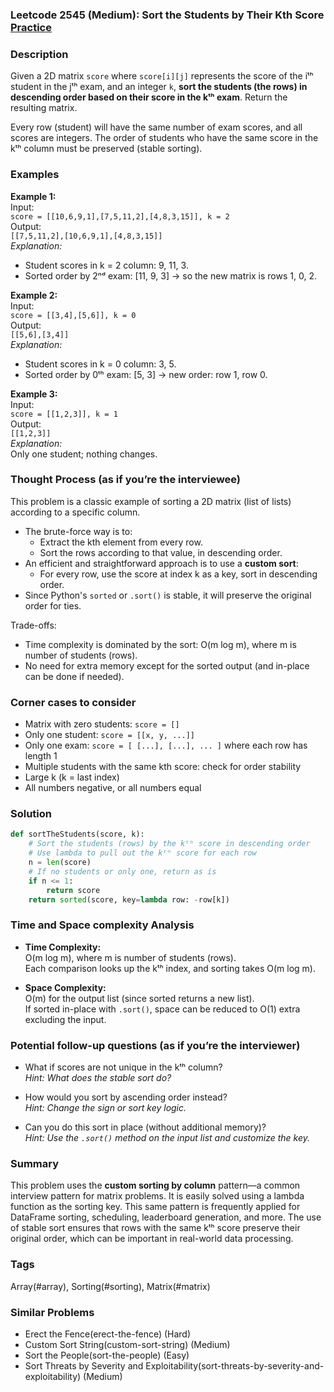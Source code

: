 ### Leetcode 2545 (Medium): Sort the Students by Their Kth Score [Practice](https://leetcode.com/problems/sort-the-students-by-their-kth-score)

### Description  
Given a 2D matrix `score` where `score[i][j]` represents the score of the iᵗʰ student in the jᵗʰ exam, and an integer `k`, **sort the students (the rows) in descending order based on their score in the kᵗʰ exam**. Return the resulting matrix.

Every row (student) will have the same number of exam scores, and all scores are integers. The order of students who have the same score in the kᵗʰ column must be preserved (stable sorting). 

### Examples  

**Example 1:**  
Input:  
`score = [[10,6,9,1],[7,5,11,2],[4,8,3,15]], k = 2`  
Output:  
`[[7,5,11,2],[10,6,9,1],[4,8,3,15]]`  
*Explanation:*
- Student scores in k = 2 column: 9, 11, 3.
- Sorted order by 2ⁿᵈ exam: [11, 9, 3] → so the new matrix is rows 1, 0, 2.

**Example 2:**  
Input:  
`score = [[3,4],[5,6]], k = 0`  
Output:  
`[[5,6],[3,4]]`  
*Explanation:*  
- Student scores in k = 0 column: 3, 5.
- Sorted order by 0ᵗʰ exam: [5, 3] → new order: row 1, row 0.

**Example 3:**  
Input:  
`score = [[1,2,3]], k = 1`  
Output:  
`[[1,2,3]]`  
*Explanation:*  
Only one student; nothing changes.

### Thought Process (as if you’re the interviewee)  
This problem is a classic example of sorting a 2D matrix (list of lists) according to a specific column.  
- The brute-force way is to:
  - Extract the kth element from every row.
  - Sort the rows according to that value, in descending order.
- An efficient and straightforward approach is to use a **custom sort**:
  - For every row, use the score at index k as a key, sort in descending order.
- Since Python's `sorted` or `.sort()` is stable, it will preserve the original order for ties.

Trade-offs:
- Time complexity is dominated by the sort: O(m log m), where m is number of students (rows).
- No need for extra memory except for the sorted output (and in-place can be done if needed).

### Corner cases to consider  
- Matrix with zero students: `score = []`
- Only one student: `score = [[x, y, ...]]`
- Only one exam: `score = [ [...], [...], ... ]` where each row has length 1
- Multiple students with the same kth score: check for order stability
- Large k (k = last index)
- All numbers negative, or all numbers equal

### Solution

```python
def sortTheStudents(score, k):
    # Sort the students (rows) by the kᵗʰ score in descending order
    # Use lambda to pull out the kᵗʰ score for each row
    n = len(score)
    # If no students or only one, return as is
    if n <= 1:
        return score
    return sorted(score, key=lambda row: -row[k])
```

### Time and Space complexity Analysis  

- **Time Complexity:**  
  O(m log m), where m is number of students (rows).  
  Each comparison looks up the kᵗʰ index, and sorting takes O(m log m).

- **Space Complexity:**  
  O(m) for the output list (since sorted returns a new list).  
  If sorted in-place with `.sort()`, space can be reduced to O(1) extra excluding the input.

### Potential follow-up questions (as if you’re the interviewer)  

- What if scores are not unique in the kᵗʰ column?  
  *Hint: What does the stable sort do?*

- How would you sort by ascending order instead?  
  *Hint: Change the sign or sort key logic.*

- Can you do this sort in place (without additional memory)?  
  *Hint: Use the `.sort()` method on the input list and customize the key.*

### Summary
This problem uses the **custom sorting by column** pattern—a common interview pattern for matrix problems. It is easily solved using a lambda function as the sorting key. This same pattern is frequently applied for DataFrame sorting, scheduling, leaderboard generation, and more. The use of stable sort ensures that rows with the same kᵗʰ score preserve their original order, which can be important in real-world data processing.

### Tags
Array(#array), Sorting(#sorting), Matrix(#matrix)

### Similar Problems
- Erect the Fence(erect-the-fence) (Hard)
- Custom Sort String(custom-sort-string) (Medium)
- Sort the People(sort-the-people) (Easy)
- Sort Threats by Severity and Exploitability(sort-threats-by-severity-and-exploitability) (Medium)